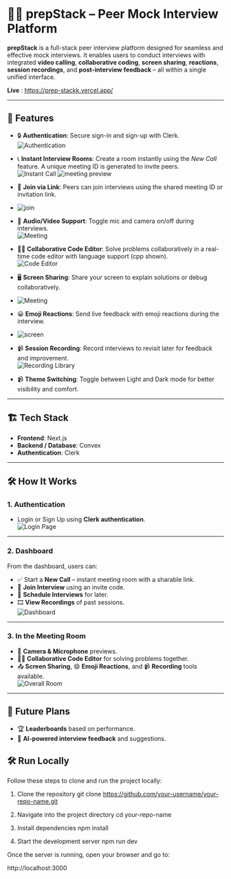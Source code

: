 # 🧑‍💻 prepStack – Peer Mock Interview Platform

**prepStack** is a full-stack peer interview platform designed for seamless and effective mock interviews. It enables users to conduct interviews with integrated **video calling**, **collaborative coding**, **screen sharing**, **reactions**, **session recordings**, and **post-interview feedback** – all within a single unified interface.

**Live** : https://prep-stackk.vercel.app/

---

## 🚀 Features

- 🔒 **Authentication**: Secure sign-in and sign-up with Clerk.  
  ![Authentication](./login.jpg)

- 📞 **Instant Interview Rooms**: Create a room instantly using the *New Call* feature. A unique meeting ID is generated to invite peers.  
  ![Instant Call](./instant.png)
  ![meeting preview](./meeting.png)

- 👥 **Join via Link**: Peers can join interviews using the shared meeting ID or invitation link.
- ![join](./join.png)

- 🎥 **Audio/Video Support**: Toggle mic and camera on/off during interviews.  
  ![Meeting](./audio.png)

- 🧑‍💻 **Collaborative Code Editor**: Solve problems collaboratively in a real-time code editor with language support (cpp shown).  
  ![Code Editor](./codeeditor.jpg)

- 🖥️ **Screen Sharing**: Share your screen to explain solutions or debug collaboratively.
-  ![Meeting](./share.png)

- 😀 **Emoji Reactions**: Send live feedback with emoji reactions during the interview.
-  ![screen](./emoji.png)

- 📹 **Session Recording**: Record interviews to revisit later for feedback and improvement.  
  ![Recording Library](./recording.jpg)

- 📹 **Theme Switching**: Toggle between Light and Dark mode for better visibility and comfort.


---

## 🏗️ Tech Stack

- **Frontend**: Next.js  
- **Backend / Database**: Convex  
- **Authentication**: Clerk  

---

## 🛠️ How It Works

### 1. Authentication

- Login or Sign Up using **Clerk authentication**.  
  ![Login Page](./login.jpg)

---

### 2. Dashboard

From the dashboard, users can:

- ✅ Start a **New Call** – instant meeting room with a sharable link.
- 🔗 **Join Interview** using an invite code.
- 📅 **Schedule Interviews** for later.
- 🎞️ **View Recordings** of past sessions.  
  ![Dashboard](./homepage.jpg)

---

### 3. In the Meeting Room

- 🎥 **Camera & Microphone** previews.
- 👩‍💻 **Collaborative Code Editor** for solving problems together.
- 📤 **Screen Sharing**, 😄 **Emoji Reactions**, and 📹 **Recording** tools available.  
  ![Overall Room](./overallRoom.jpg)

---

## 📌 Future Plans

- 🏆 **Leaderboards** based on performance.
- 🤖 **AI-powered interview feedback** and suggestions.

## 🛠️ Run Locally

Follow these steps to clone and run the project locally:

1. Clone the repository
git clone https://github.com/your-username/your-repo-name.git

2. Navigate into the project directory
cd your-repo-name

3. Install dependencies
npm install

4. Start the development server
npm run dev

Once the server is running, open your browser and go to:

http://localhost:3000

